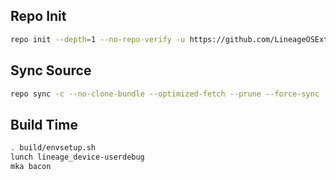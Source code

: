 ## Repo Init ##
```bash
repo init --depth=1 --no-repo-verify -u https://github.com/LineageOSExtended/manifest -b lineage-20.0 -g default,-mips,-darwin,-notdefault --git-lfs
```
## Sync Source ##
```bash
repo sync -c --no-clone-bundle --optimized-fetch --prune --force-sync
```
## Build Time ##
```bash
. build/envsetup.sh
lunch lineage_device-userdebug
mka bacon
```